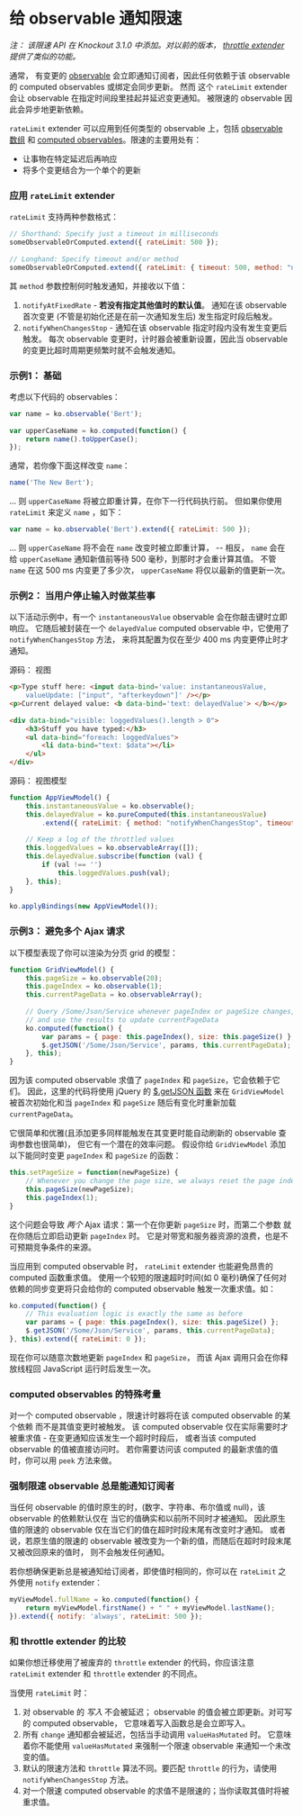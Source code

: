 # 给 observable 通知限速

*注： 该限速 API 在 Knockout 3.1.0 中添加。对以前的版本， [throttle extender](./throttle-extender.md)
提供了类似的功能。*

通常， 有变更的 [observable](./observables.md) 会立即通知订阅者，因此任何依赖于该 observable 
的 computed observables 或绑定会同步更新。
然而 这个 `rateLimit` extender 会让 observable 在指定时间段里挂起并延迟变更通知。
被限速的 observable 因此会异步地更新依赖。

`rateLimit` extender 可以应用到任何类型的 observable 上，包括 [observable 数组](./observableArrays.md)
和 [computed observables](./computedObservables.md)。限速的主要用处有：

* 让事物在特定延迟后再响应
* 将多个变更结合为一个单个的更新

### 应用 `rateLimit` extender

`rateLimit` 支持两种参数格式：

```javascript
// Shorthand: Specify just a timeout in milliseconds
someObservableOrComputed.extend({ rateLimit: 500 });
 
// Longhand: Specify timeout and/or method
someObservableOrComputed.extend({ rateLimit: { timeout: 500, method: "notifyWhenChangesStop" } });
```

其 `method` 参数控制何时触发通知，并接收以下值：

1. `notifyAtFixedRate` - **若没有指定其他值时的默认值**。
通知在该 observable 首次变更 (不管是初始化还是在前一次通知发生后) 发生指定时段后触发。
2. `notifyWhenChangesStop` - 通知在该 observable 指定时段内没有发生变更后触发。
每次 observable 变更时，计时器会被重新设置，因此当 observable 的变更比超时周期更频繁时就不会触发通知。

### 示例1： 基础

考虑以下代码的 observables：

```javascript
var name = ko.observable('Bert');
 
var upperCaseName = ko.computed(function() {
    return name().toUpperCase();
});
```

通常，若你像下面这样改变 `name`：

```javascript
name('The New Bert');
```

... 则 `upperCaseName` 将被立即重计算，在你下一行代码执行前。
但如果你使用 `rateLimit` 来定义 `name` ，如下：

```javascript
var name = ko.observable('Bert').extend({ rateLimit: 500 });
```

... 则 `upperCaseName` 将不会在 `name` 改变时被立即重计算， -- 相反， `name` 会在
给 `upperCaseName` 通知新值前等待 500 毫秒，到那时才会重计算其值。
不管 `name` 在这 500 ms 内变更了多少次， `upperCaseName` 将仅以最新的值更新一次。

### 示例2： 当用户停止输入时做某些事

以下活动示例中，有一个 `instantaneousValue` observable 会在你敲击键时立即响应。
它随后被封装在一个 `delayedValue` computed observable 中，它使用了 `notifyWhenChangesStop` 方法，
来将其配置为仅在至少 400 ms 内变更停止时才通知。

源码： 视图

```html
<p>Type stuff here: <input data-bind='value: instantaneousValue,
    valueUpdate: ["input", "afterkeydown"]' /></p>
<p>Current delayed value: <b data-bind='text: delayedValue'> </b></p>
 
<div data-bind="visible: loggedValues().length > 0">
    <h3>Stuff you have typed:</h3>
    <ul data-bind="foreach: loggedValues">
        <li data-bind="text: $data"></li>
    </ul>
</div>
```

源码： 视图模型

```javascript
function AppViewModel() {
    this.instantaneousValue = ko.observable();
    this.delayedValue = ko.pureComputed(this.instantaneousValue)
        .extend({ rateLimit: { method: "notifyWhenChangesStop", timeout: 400 } });
 
    // Keep a log of the throttled values
    this.loggedValues = ko.observableArray([]);
    this.delayedValue.subscribe(function (val) {
        if (val !== '')
            this.loggedValues.push(val);
    }, this);
}
 
ko.applyBindings(new AppViewModel());
```

### 示例3： 避免多个 Ajax 请求

以下模型表现了你可以渲染为分页 grid 的模型：

```javascript
function GridViewModel() {
    this.pageSize = ko.observable(20);
    this.pageIndex = ko.observable(1);
    this.currentPageData = ko.observableArray();
 
    // Query /Some/Json/Service whenever pageIndex or pageSize changes,
    // and use the results to update currentPageData
    ko.computed(function() {
        var params = { page: this.pageIndex(), size: this.pageSize() };
        $.getJSON('/Some/Json/Service', params, this.currentPageData);
    }, this);
}
```

因为该 computed observable 求值了 `pageIndex` 和 `pageSize`，它会依赖于它们。
因此，这里的代码将使用 jQuery 的 [$.getJSON 函数](http://api.jquery.com/jQuery.getJSON/)
来在 `GridViewModel` 被首次初始化和当 `pageIndex` 和 `pageSize` 随后有变化时重新加载 `currentPageData`。

它很简单和优雅(且添加更多同样能触发在其变更时能自动刷新的 observable 查询参数也很简单)，
但它有一个潜在的效率问题。
假设你给 `GridViewModel` 添加以下能同时变更 `pageIndex` 和 `pageSize` 的函数：

```javascript
this.setPageSize = function(newPageSize) {
    // Whenever you change the page size, we always reset the page index to 1
    this.pageSize(newPageSize);
    this.pageIndex(1);
}
```

这个问题会导致 *两个* Ajax 请求：第一个在你更新 `pageSize` 时，而第二个参数
就在你随后立即启动更新 `pageIndex` 时。
它是对带宽和服务器资源的浪费，也是不可预期竞争条件的来源。

当应用到 computed observable 时， `rateLimit` extender 也能避免昂贵的 computed 函数重求值。
使用一个较短的限速超时时间(如 0 毫秒)确保了任何对依赖的同步变更将只会给你的 computed observable
触发一次重求值。如：

```javascript
ko.computed(function() {
    // This evaluation logic is exactly the same as before
    var params = { page: this.pageIndex(), size: this.pageSize() };
    $.getJSON('/Some/Json/Service', params, this.currentPageData);
}, this).extend({ rateLimit: 0 });
```

现在你可以随意次数地更新 `pageIndex` 和 `pageSize`，
而该 Ajax 调用只会在你释放线程回 JavaScript 运行时后发生一次。

### computed observables 的特殊考量

对一个 computed observable ，限速计时器将在该 computed observable 的某个依赖
而不是其值变更时被触发。
该 computed observable 仅在实际需要时才被重求值 - 在变更通知应该发生一个超时时段后，
或者当该 computed observable 的值被直接访问时。
若你需要访问该 computed 的最新求值的值时，你可以用 `peek` 方法来做。

### 强制限速 observable 总是能通知订阅者

当任何 observable 的值时原生的时，(数字、字符串、布尔值或 null)，该 observable 的依赖默认仅在
当它的值确实和以前所不同时才被通知。
因此原生值的限速的 observable 仅在当它们的值在超时时段末尾有改变时才通知。
或者说，若原生值的限速的 observable 被改变为一个新的值，而随后在超时时段末尾又被改回原来的值时，
则不会触发任何通知。

若你想确保更新总是被通知给订阅者，即使值时相同的，你可以在 `rateLimit` 之外使用 `notify` extender：

```javascript
myViewModel.fullName = ko.computed(function() {
    return myViewModel.firstName() + " " + myViewModel.lastName();
}).extend({ notify: 'always', rateLimit: 500 });
```

### 和 throttle extender 的比较

如果你想迁移使用了被废弃的 `throttle` extender 的代码，你应该注意
`rateLimit` extender 和 `throttle` extender 的不同点。

当使用 `rateLimit` 时：

1. 对 observable 的 *写入* 不会被延迟； observable 的值会被立即更新。对可写的 computed observable，
它意味着写入函数总是会立即写入。
2. 所有 `change` 通知都会被延迟，包括当手动调用 `valueHasMutated` 时。
它意味着你不能使用 `valueHasMutated` 来强制一个限速 observable 来通知一个未改变的值。
3. 默认的限速方法和 `throttle` 算法不同。要匹配 `throttle` 的行为，请使用 `notifyWhenChangesStop` 方法。
4. 对一个限速 computed observable 的求值不是限速的；当你读取其值时将被重求值。